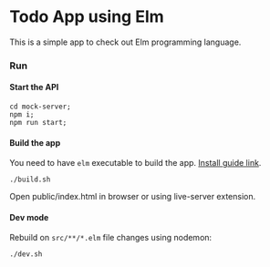 # Todo App using Elm

This is a simple app to check out Elm programming language.

### Run

#### Start the API

```
cd mock-server;
npm i;
npm run start;
```

#### Build the app

You need to have `elm` executable to build the app. [Install guide link](https://guide.elm-lang.org/install/elm.html).

```
./build.sh
```

Open public/index.html in browser or using live-server extension.

#### Dev mode

Rebuild on `src/**/*.elm` file changes using nodemon:

```
./dev.sh
```
